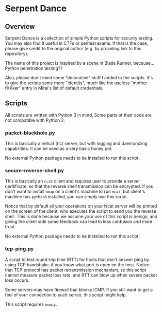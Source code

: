 Serpent Dance
========

## Overview

Serpent Dance is a collection of simple Python scripts for security testing. You may also find it useful in CTFs or pentest exams. If that is the case, please give credit to the original author (e.g. by providing link to this repository).

The name of this project is inspired by a scene in Blade Runner, because... Python penetration testing??

Also, please don't mind some "decorative" stuff I added to the scripts. It's to give the scripts some more "identity", much like the useless "mother fXXker" entry in Mirai's list of default credentials.

## Scripts

All scripts are written with Python 3 in mind. Some parts of their code are not compatible with Python 2.

### packet-blackhole.py

This is basically a netcat (nc) server, but with logging and daemonizing capabilities. It can be used as a very basic honey pot.

No external Python package needs to be installed to run this script.

### secure-reverse-shell.py

This is basically an `ncat` client and requires user to provide a server ceritificate, so that the reverse shell transmission can be encrypted. If you don't want to install `nmap` on a client's machine to run `ncat`, but client's machine has `python3` installed, you can simply use this script.

Notice that by default all your operations on your Ncat server will be printed on the screen of the client, who executes the script to send you the reverse shell. This is done because we assume your use of this script is benign, and giving the client side some feedback can lead to less confusion and more trust.

No external Python package needs to be installed to run this script.

### tcp-ping.py

A script to test round-trip time (RTT) for hosts that don't answer ping by using TCP handshake, if you know what port is open on the host. Notice that TCP protocol has packet retransmission mechanism, so this script cannot measure packet loss rate, and RTT can blow up when severe packet loss occurs.

Some servers may have firewall that blocks ICMP. If you still want to get a feel of your connection to such server, this script might help.

This script requires `numpy`.
